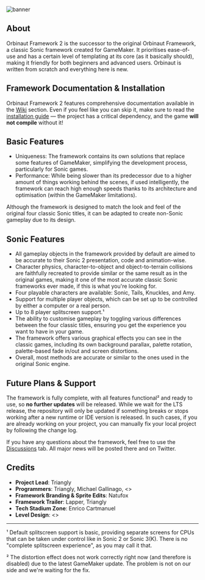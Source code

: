 ![banner](https://github.com/TrianglyRU/OrbinautFramework2/assets/45323263/9e802204-355f-4a26-a3d2-28f7aa8eff54)

## About
 
Orbinaut Framework 2 is the successor to the original Orbinaut Framework, a classic Sonic framework created for GameMaker. It prioritises ease-of-use and has a certain level of templating at its core (as it basically should), making it friendly for both beginners and advanced users.
Orbinaut is written from scratch and everything here is new.

## Framework Documentation & Installation

Orbinaut Framework 2 features comprehensive documentation available in the [Wiki](https://github.com/TrianglyRU/OrbinautFramework/wiki) section. Even if you feel like you can skip it, make sure to read the [installation guide](https://github.com/TrianglyRU/OrbinautFramework/wiki#installation) — the project has a critical dependency, and the game **will not compile** without it!

## Basic Features

- Uniqueness: The framework contains its own solutions that replace some features of GameMaker, simplifying the development process, particularly for Sonic games.
- Performance: While being slower than its predecessor due to a higher amount of things working behind the scenes, if used intelligently, the framework can reach high enough speeds thanks to its architecture and optimisation (within the GameMaker limitations).

Although the framework is designed to match the look and feel of the original four classic Sonic titles, it can be adapted to create non-Sonic gameplay due to its design.

## Sonic Features

- All gameplay objects in the framework provided by default are aimed to be accurate to their Sonic 2 presentation, code and animation-wise.
- Character physics, character-to-object and object-to-terrain collisions are faithfully recreated to provide similar or the same result as in the original games, making it one of the most accurate classic Sonic frameworks ever made, if this is what you're looking for.
- Four playable characters are available: Sonic, Tails, Knuckles, and Amy.
- Support for multiple player objects, which can be set up to be controlled by either a computer or a real person.
- Up to 8 player splitscreen support.¹
- The ability to customise gameplay by toggling various differences between the four classic titles, ensuring you get the experience you want to have in your game.
- The framework offers various graphical effects you can see in the classic games, including its own background parallax, palette rotation, palette-based fade in/out and screen distortions.
- Overall, most methods are accurate or similar to the ones used in the original Sonic engine.

## Future Plans & Support

The framework is fully complete, with all features functional² and ready to use, so **no further updates** will be released. While we wait for the LTS release, the repository will only be updated if something breaks or stops working after a new runtime or IDE version is released. In such cases, if you are already working on your project, you can manually fix your local project by following the change log.

If you have any questions about the framework, feel free to use the [Discussions](https://github.com/TrianglyRU/OrbinautFramework/discussions) tab. All major news will be posted there and on Twitter.

## Credits

- **Project Lead**: Triangly
- **Programmers**: Triangly, Michael Gallinago, <>
- **Framework Branding & Sprite Edits**: Natufox
- **Framework Trailer**: Lapper, Triangly
- **Tech Stadium Zone**: Enrico Cartmanuel
- **Level Design**: <>

---

¹ Default splitscreen support is basic, providing separate screens for CPUs that can be taken under control like in Sonic 2 or Sonic 3(K). There is no "complete splitscreen experience", as you may call it that.    

² The distortion effect does not work correctly right now (and therefore is disabled) due to the latest GameMaker update. The problem is not on our side and we're waiting for the fix.​
